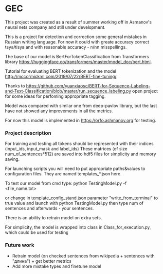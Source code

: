 # GEC
This project was created as a result of summer working off in Asmanov's neural nets company and still under development.

This is a project for detection and correction some general mistakes in Russian writing language.
For now it could with greate accuracy correct tsya/tisya and with reasonable accuracy - n/nn misspellings.

The base of our model is BertForTokenClassification from Transformers library https://huggingface.co/transformers/master/model_doc/bert.html. 

Tutorial for evaluating BERT tokenization and the model http://mccormickml.com/2019/07/22/BERT-fine-tuning/. 

Thanks to https://github.com/yuanxiaosc/BERT-for-Sequence-Labeling-and-Text-Classification/blob/master/run_sequence_labeling.py open project for some ideas for perfoming appropriate tagging.

Model was compared with similar one from deep-pavlov library, but the last have not showed any improvements in all the metrics.

For now this model is implemented in https://orfo.ashmanov.org for testing. 

### Project description

For training and testing all tokens should be represented with their indices (input_ids, input_mask and label_ids)
These matrices (of size num_of_sentences*512) are saved into hdf5 files for simplicity and memory  saving.

For launching scripts you will need to put appropriate paths&values to configuration files.
They are named templates_*.json here.

To test our model from cmd type: python TestingModel.py -f <file_name.txt> 

or change in template_config_stand.json parameter "write_from_terminal" to true value and launch with python TestingModel.py then type num of sentences and afterwards - your sentences.

There is an ability to retrain model on extra sets.

For simplicity, the model is wrapped into class in Class_for_execution.py, which could be used for testing

### Future work

- Retrain model (on checked sentences from wikipedia + sentences with "длина") + get better metrics
- Add more mistake types and finetune model

